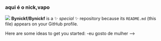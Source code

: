 ### aqui é o nick,vapo

![](https://media.tenor.com/xMlAxtT8chIAAAAd/jennie-jennie-kim.gif)
**Bynickf/Bynickf** is a ✨ _special_ ✨ repository because its `README.md` (this file) appears on your GitHub profile.

Here are some ideas to get you started:
-eu gosto de mulher
-->
